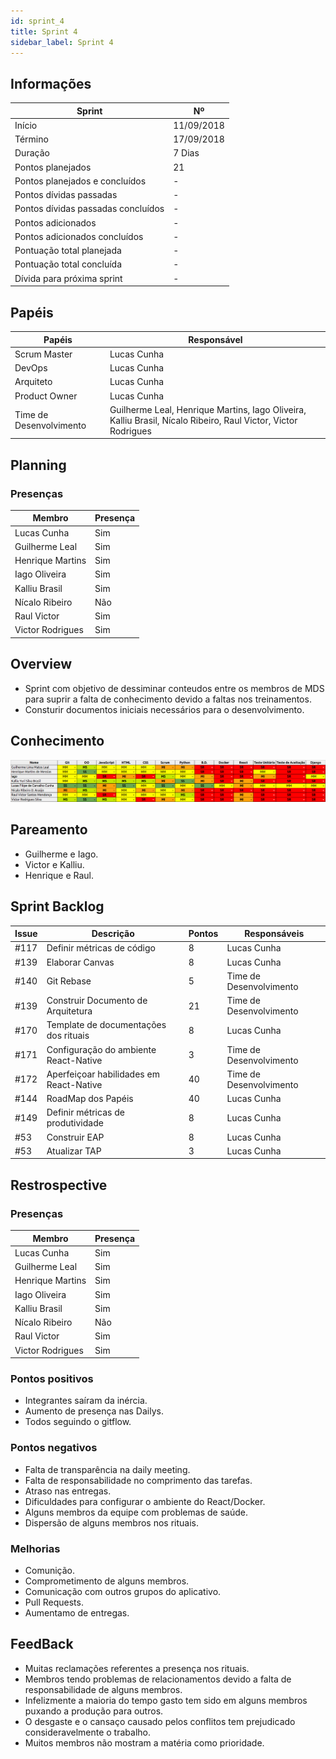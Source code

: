 ```yaml
---
id: sprint_4
title: Sprint 4
sidebar_label: Sprint 4
---
```


## Informações

|Sprint|Nº|
|--------|---------|
|Início|11/09/2018|
|Término|17/09/2018|
|Duração|7 Dias|
|Pontos planejados|21|
|Pontos planejados e concluídos|-|
|Pontos dívidas passadas|-|
|Pontos dívidas passadas concluídos|-|
|Pontos adicionados|-|
|Pontos adicionados concluídos|-|
|Pontuação total planejada|-|
|Pontuação total concluída|-|
|Dívida para próxima sprint|-|

## Papéis

|Papéis|Responsável|
|--------|---------|
|Scrum Master|Lucas Cunha|
|DevOps|Lucas Cunha|
|Arquiteto|Lucas Cunha|
|Product Owner|Lucas Cunha|
|Time de Desenvolvimento|Guilherme Leal, Henrique Martins, Iago Oliveira, Kalliu Brasil, Nícalo Ribeiro, Raul Victor, Victor Rodrigues|

## Planning

### Presenças

|Membro|Presença|
|--------|---------|
|Lucas Cunha|Sim|
|Guilherme Leal|Sim|
|Henrique Martins|Sim|
|Iago Oliveira|Sim|
|Kalliu Brasil|Sim|
|Nícalo Ribeiro|Não|
|Raul Victor|Sim|
|Victor Rodrigues|Sim|

## Overview
- Sprint com objetivo de dessiminar conteudos entre os membros de MDS para suprir a falta de conhecimento devido a faltas nos treinamentos.
- Consturir documentos iniciais necessários para o desenvolvimento.

## Conhecimento

![CONHECIMENTO](../assets/conhecimento4.png)

## Pareamento
- Guilherme e Iago.
- Victor e Kalliu.
- Henrique e Raul.

## Sprint Backlog

|Issue|	Descrição|	Pontos|	Responsáveis|
|-----|----------|--------|-------------|
|#117| Definir métricas de código| 8 |Lucas Cunha|
|#139| Elaborar Canvas| 8 |Lucas Cunha|
|#140| Git Rebase          | 5 |Time de Desenvolvimento|
|#139| Construir Documento de Arquitetura      | 21 |Time de Desenvolvimento|
|#170| Template de documentações dos rituais   | 8 |Lucas Cunha|
|#171| Configuração do ambiente React-Native   | 3 |Time de Desenvolvimento|
|#172| Aperfeiçoar habilidades em React-Native | 40 |Time de Desenvolvimento|
|#144| RoadMap dos Papéis    | 40 |Lucas Cunha|
|#149| Definir métricas de produtividade  | 8 |Lucas Cunha|
|#53 | Construir EAP      | 8 |Lucas Cunha|
|#53 | Atualizar TAP      | 3 |Lucas Cunha|



## Restrospective 

### Presenças
|Membro|Presença|
|--------|---------|
|Lucas Cunha|Sim|
|Guilherme Leal|Sim|
|Henrique Martins|Sim|
|Iago Oliveira|Sim|
|Kalliu Brasil|Sim|
|Nícalo Ribeiro|Não|
|Raul Victor|Sim|
|Victor Rodrigues|Sim|

### Pontos positivos
- Integrantes saíram da inércia.
- Aumento de presença nas Dailys.
- Todos seguindo o gitflow.

### Pontos negativos
- Falta de transparência na daily meeting.
- Falta de responsabilidade no comprimento das tarefas.
- Atraso nas entregas.
- Dificuldades para configurar o ambiente do React/Docker.
- Alguns membros da equipe com problemas de saúde.
- Dispersão de alguns membros nos rituais. 

### Melhorias
- Comunição.
- Comprometimento de alguns membros.
- Comunicação com outros grupos do aplicativo.
- Pull Requests.
- Aumentamo de entregas.


## FeedBack
- Muitas reclamações referentes a presença nos rituais.
- Membros tendo problemas de relacionamentos devido a falta de responsabilidade de alguns membros.
- Infelizmente a maioria do tempo gasto tem sido em alguns membros puxando a produção para outros.
- O desgaste e o cansaço causado pelos conflitos tem prejudicado consideravelmente o trabalho.
- Muitos membros não mostram a matéria como prioridade.

